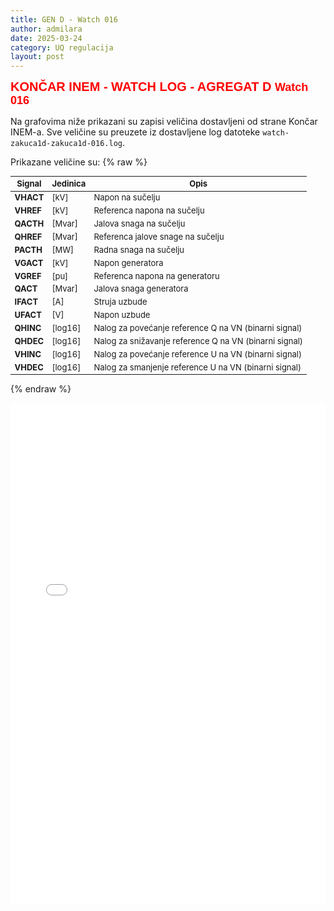```yaml
---
title: GEN D - Watch 016
author: admilara
date: 2025-03-24
category: UQ regulacija
layout: post
---
```


<span style="font-size: 20px; font-weight: bold; color: red; font-family: Helvetica; text-align: center">
    KONČAR INEM - WATCH LOG - AGREGAT D
</span>

<span style="font-size: 18px; font-weight: bold; color: red; font-family: Helvetica; text-align: center">
    Watch 016
</span>

Na grafovima niže prikazani su zapisi veličina dostavljeni od strane Končar INEM-a. 
Sve veličine su preuzete iz dostavljene log datoteke `watch-zakuca1d-zakuca1d-016.log`.
                               
Prikazane veličine su:
{% raw %}

<style scoped>
table {
  font-size: 13px;
}
</style>
| Signal | Jedinica | Opis |
|--------|----------|------|
| **VHACT** | [kV] | Napon na sučelju |
| **VHREF** | [kV] | Referenca napona na sučelju |
| **QACTH** | [Mvar] | Jalova snaga na sučelju |
| **QHREF** | [Mvar] | Referenca jalove snage na sučelju |
| **PACTH** | [MW] | Radna snaga na sučelju |
| **VGACT** | [kV] | Napon generatora |
| **VGREF** | [pu] | Referenca napona na generatoru |
| **QACT** | [Mvar] | Jalova snaga generatora |
| **IFACT** | [A] | Struja uzbude |
| **UFACT** | [V] | Napon uzbude |
| **QHINC** | [log16] | Nalog za povećanje reference Q na VN (binarni signal) |
| **QHDEC** | [log16] | Nalog za snižavanje reference Q na VN (binarni signal) |
| **VHINC** | [log16] | Nalog za povećanje reference U na VN (binarni signal) |
| **VHDEC** | [log16] | Nalog za smanjenje reference U na VN (binarni signal) |

{% endraw %}

<div class="wide-graph">
    <iframe src="{{ site.baseurl }}/watch-htmls-d/watch-zakuca1d-zakuca1d-016.html" width="100%" height="800px" frameborder="0"></iframe>
</div>

